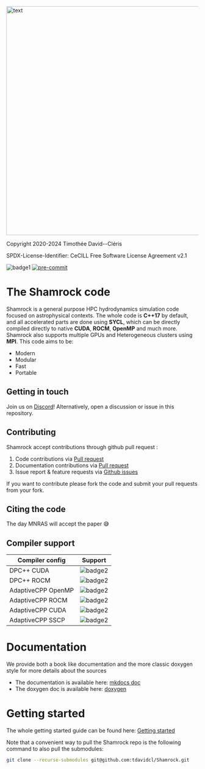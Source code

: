 <picture>
   <source media="(prefers-color-scheme: dark)" srcset="doc/shamrock-doc/src/images/no_background_nocolor.png"  width="600">
   <img alt="text" src="doc/logosham_white.png" width="600">
 </picture>

Copyright 2020-2024 Timothée David--Cléris

SPDX-License-Identifier: CeCILL Free Software License Agreement v2.1

![badge1](https://github.com/tdavidcl/Shamrock/actions/workflows/on_push_main.yml/badge.svg?branch=main) [![pre-commit](https://img.shields.io/badge/pre--commit-enabled-brightgreen?logo=pre-commit)](https://github.com/pre-commit/pre-commit)

# The Shamrock code

Shamrock is a general purpose HPC hydrodynamics simulation code focused on astrophysical contexts.
The whole code is **C++17** by default, and all accelerated parts are done using **SYCL**,
which can be directly compiled directly to native **CUDA**, **ROCM**, **OpenMP** and much more.
Shamrock also supports multiple GPUs and Heterogeneous clusters using **MPI**.
This code aims to be:
- Modern
- Modular
- Fast
- Portable

## Getting in touch

Join us on [Discord](https://discord.gg/Q69s5buyr5)! Alternatively, open a discussion or issue in this repository.

## Contributing

Shamrock accept contributions through github pull request :
1. Code contributions via [Pull request](https://github.com/tdavidcl/Shamrock/compare)
2. Documentation contributions via [Pull request](https://github.com/tdavidcl/Shamrock/compare)
3. Issue report & feature requests via [Github issues](https://github.com/tdavidcl/Shamrock/issues/new/choose)

If you want to contribute please fork the code and submit your pull requests from your fork.

## Citing the code

The day MNRAS will accept the paper 😅

## Compiler support

Compiler config | Support
---|---
DPC++ CUDA | ![badge2](https://badgen.net/static/DPC++%2FCUDA/yes/green)
DPC++ ROCM | ![badge2](https://badgen.net/static/DPC++%2FHIP:ROCM/yes/green)
AdaptiveCPP OpenMP | ![badge2](https://badgen.net/static/ACPP%2FOpenMP/yes/green)
AdaptiveCPP ROCM | ![badge2](https://badgen.net/static/ACPP%2FROCM/yes/green)
AdaptiveCPP CUDA | ![badge2](https://badgen.net/static/ACPP%2FCUDA/yes/green)
AdaptiveCPP SSCP | ![badge2](https://badgen.net/static/ACPP%2FSSCP/yes/green)


# Documentation

We provide both a book like documentation and the more classic doxygen style for more details about the sources
 - The documentation is available here: [mkdocs doc](https://tdavidcl.github.io/Shamrock/mkdocs/index.html)
 - The doxygen doc is available here: [doxygen](https://tdavidcl.github.io/Shamrock/doxygen/index.html)

# Getting started

The whole getting started guide can be found here: [Getting started](https://tdavidcl.github.io/Shamrock/mkdocs/usermanual/quickstart/)

Note that a convenient way to pull the Shamrock repo is the following command to also pull the submodules:
```bash
git clone --recurse-submodules git@github.com:tdavidcl/Shamrock.git
```
